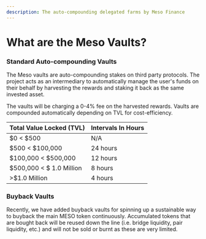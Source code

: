 ```yaml
---
description: The auto-compounding delegated farms by Meso Finance
---
```


# What are the Meso Vaults?

### Standard Auto-compounding Vaults

The Meso vaults are auto-compounding stakes on third party protocols. The project acts as an intermediary to automatically manage the user's funds on their behalf by harvesting the rewards and staking it back as the same invested asset.

The vaults will be charging a 0-4% fee on the harvested rewards. Vaults are compounded automatically depending on TVL for cost-efficiency.

| Total Value Locked (TVL) | Intervals In Hours |
| ------------------------ | ------------------ |
| $0 < $500                | N/A                |
| $500 < $100,000          | 24 hours           |
| $100,000 < $500,000      | 12 hours           |
| $500,000 < $ 1.0 Million | 8 hours            |
| >$1.0 Million            | 4 hours            |

### Buyback Vaults

Recently, we have added buyback vaults for spinning up a sustainable way to buyback the main MESO token continuously. Accumulated tokens that are bought back will be reused down the line (i.e. bridge liquidity, pair liquidity, etc.) and will not be sold or burnt as these are very limited.
